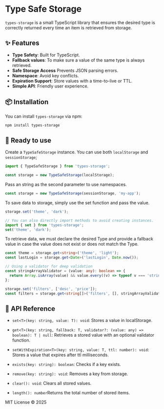 # Type Safe Storage

`types-storage` is a small TypeScript library that ensures the desired type is correctly returned every time an item is retrieved from storage.

## ✨ Features

- **Type Safety**: Built for TypeScript.
- **Fallback values**: To make sure a value of the same type is always retrieved.
- **Safe Storage Access** Prevents JSON parsing errors.
- **Namespace**: Avoid key conflicts.
- **Expiration Support**: Store values with a time-to-live or TTL.
- **Simple API**: Friendly user experience.

## 📦 Installation

You can install `types-storage` via npm:

```bash
npm install types-storage
```

## 🚀 Ready to use

Create a `TypeSafeStorage` instance. You can use both `localStorage` and `sessionStorage`;

```ts
import { TypeSafeStorage } from 'types-storage';

const storage = new TypeSafeStorage(localStorage);
```

Pass an string as the second parameter to use namespaces.

```ts
const storage = new TypeSafeStorage(sessionStorage, 'my-app');
```

To save data to storage, simply use the set function and pass the value.

```ts
storage.set('theme', 'dark');

// You can also directly import methods to avoid creating instances.
import { set } from 'types-storage';
set('theme', 'dark');
```

To retrieve data, we must declare the desired Type and provide a fallback value in case the value does not exist or does not match the Type.

```ts
const theme = storage.get<string>('theme', 'light');
const lastLogin = storage.get<Date>('lastLogin', Date.now());

// Using a validator for deep validation
const stringArrayValidator = (value: any): boolean => {
  return Array.isArray(value) && value.every((v) => typeof v === 'string');
};

storage.set('filters', ['desc', 'price']);
const filters = storage.get<string[]>('filters', [], stringArrayValidator); // Expected output: ['desc', 'price'], would return [] if the array did not pass the validator
```

## 📜 API Reference

- `set<T>(key: string, value: T): void`: Stores a value in localStorage.

- `get<T>(key: string, fallback: T, validator?: (value: any) => boolean): T | null`: Retrieves a stored value with an optional validator function.
- `setWithExpiration<T>(key: string, value: T, ttl: number): void`: Stores a value that expires after ttl milliseconds.

- `exists(key: string): boolean`: Checks if a key exists.

- `remove(key: string): void`: Removes a key from storage.

- `clear(): void`: Clears all stored values.

- `length(): number`Returns the total number of stored items.

MIT License © 2025
